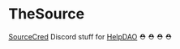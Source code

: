 # TheSource

[SourceCred](https://sourcecred.io/) Discord stuff for [HelpDAO](https://helpdao.org/) ⛑️ ⛑️ ⛑️ ⛑️
